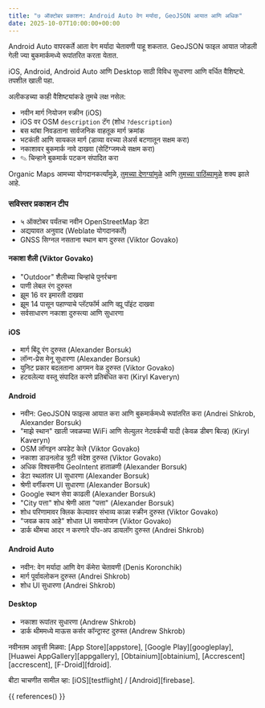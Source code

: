 ```yaml
---
title: "७ ऑक्टोबर प्रकाशन: Android Auto वेग मर्यादा, GeoJSON आयात आणि अधिक"
date: 2025-10-07T10:00:00+00:00
---
```


Android Auto वापरकर्ते आता वेग मर्यादा चेतावणी पाहू शकतात. GeoJSON फाइल आयात जोडली गेली ज्या बुकमार्कमध्ये रूपांतरित करता येतात.

iOS, Android, Android Auto आणि Desktop साठी विविध सुधारणा आणि वर्धित वैशिष्ट्ये. तपशील खाली पहा.

अलीकडच्या काही वैशिष्ट्यांकडे तुमचे लक्ष नसेल:
- नवीन मार्ग नियोजन स्क्रीन (iOS)
- iOS वर OSM `description` टॅग (शोध `?description`)
- बस थांबा निवडताना सार्वजनिक वाहतूक मार्ग क्रमांक
- भटकंती आणि सायकल मार्ग (डाव्या वरच्या लेअर्स बटणातून सक्षम करा)
- नकाशावर बुकमार्क नावे दाखवा (सेटिंग्जमध्ये सक्षम करा)
- ✎ चिन्हाने बुकमार्क पटकन संपादित करा

Organic Maps आमच्या योगदानकर्त्यांमुळे, [तुमच्या देणग्यांमुळे](@/donate/index.mr.md) आणि [तुमच्या पाठिंब्यामुळे](@/contribute/index.mr.md) शक्य झाले आहे.

### सविस्तर प्रकाशन टीप

- ५ ऑक्टोबर पर्यंतचा नवीन OpenStreetMap डेटा
- अद्ययावत अनुवाद (Weblate योगदानकर्ते)
- GNSS सिग्नल नसताना स्थान बाण दुरुस्त (Viktor Govako)

#### नकाशा शैली (Viktor Govako)

- "Outdoor" शैलीच्या चिन्हांचे पुनर्रचना
- पाणी लेबल रंग दुरुस्त
- झूम 16 वर इमारती दाखवा
- झूम 14 पासून पहाण्याचे प्लॅटफॉर्म आणि व्ह्यू पॉइंट दाखवा
- सर्वसाधारण नकाशा दुरुस्त्या आणि सुधारणा

#### iOS

- मार्ग बिंदू रंग दुरुस्त (Alexander Borsuk)
- लॉन्ग-प्रेस मेनू सुधारणा (Alexander Borsuk)
- युनिट प्रकार बदलताना आगमन वेळ दुरुस्त (Viktor Govako)
- हटवलेल्या वस्तू संपादित करणे प्रतिबंधित करा (Kiryl Kaveryn)

#### Android

- नवीन: GeoJSON फाइल्स आयात करा आणि बुकमार्कमध्ये रूपांतरित करा (Andrei Shkrob, Alexander Borsuk)
- "माझे स्थान" खाली जवळच्या WiFi आणि सेल्युलर नेटवर्कची यादी (केवळ डीबग बिल्ड) (Kiryl Kaveryn)
- OSM लॉगइन अपडेट केले (Viktor Govako)
- नकाशा डाउनलोड त्रुटी संदेश दुरुस्त (Viktor Govako)
- अधिक विश्वसनीय GeoIntent हाताळणी (Alexander Borsuk)
- डेटा स्थलांतर UI सुधारणा (Alexander Borsuk)
- श्रेणी वर्गीकरण UI सुधारणा (Alexander Borsuk)
- Google स्थान सेवा काढली (Alexander Borsuk)
- "City पत्ता" शोध श्रेणी आता "पत्ता" (Alexander Borsuk)
- शोध परिणामावर क्लिक केल्यावर संभाव्य काळा स्क्रीन दुरुस्त (Viktor Govako)
- "जवळ काय आहे" शोधात UI समायोजन (Viktor Govako)
- डार्क थीमचा आदर न करणारे पॉप-अप डायलॉग दुरुस्त (Andrei Shkrob)

#### Android Auto

- नवीन: वेग मर्यादा आणि वेग कॅमेरा चेतावणी (Denis Koronchik)
- मार्ग पूर्वावलोकन दुरुस्त (Andrei Shkrob)
- शोध UI सुधारणा (Andrei Shkrob)

#### Desktop

- नकाशा रूपांतर सुधारणा (Andrew Shkrob)
- डार्क थीममध्ये माऊस कर्सर कॉन्ट्रास्ट दुरुस्त (Andrew Shkrob)

नवीनतम आवृत्ती मिळवा: [App Store][appstore], [Google Play][googleplay], [Huawei AppGallery][appgallery], [Obtainium][obtainium], [Accrescent][accrescent], [F-Droid][fdroid].

बीटा चाचणीत सामील व्हा: [iOS][testflight] / [Android][firebase].

{{ references() }}
